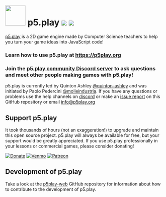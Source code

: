# <img src="https://p5play.org/logo.svg" width="64"> p5.play ![](https://img.shields.io/github/package-json/v/quinton-ashley/p5.play) ![](https://img.shields.io/github/license/quinton-ashley/p5.play)

[p5.play][] is a 2D game engine made by Computer Science teachers to help you turn your game ideas into JavaScript code!

### Learn how to use p5.play at https://p5play.org

### Join the [p5.play community Discord server][] to ask questions and meet other people making games with p5.play!

p5.play is currently led by Quinton Ashley [@quinton-ashley][] and was initiated by Paolo Pedercini [@molleindustria][]. If you have any questions or problems use the help channels on [discord][] or make an [issue report][] on this GitHub repository or email <info@p5play.org>

## Support p5.play

It took thousands of hours (not an exaggeration!) to upgrade and maintain this open source project. p5.play will always be available for free, but your support would be greatly appreciated. If you use p5.play professionally in your lessons or commercial games, please consider donating!

[![Donate](https://img.shields.io/badge/PayPal-@qashto-green.svg)](https://paypal.me/qashto) [![Venmo](https://img.shields.io/badge/Venmo-@Quinton--Ashley-blue.svg)](https://venmo.com/Quinton-Ashley) [![Patreon](https://img.shields.io/badge/Patreon-@p5play-orange.svg)](https://www.patreon.com/p5play)

## Development of p5.play

Take a look at the [p5play-web][] GitHub repository for information about how to contribute to the development of p5.play.

[p5.play]: https://p5play.org
[issue report]: https://github.com/quinton-ashley/p5play/issues
[@quinton-ashley]: https://github.com/quinton-ashley
[@molleindustria]: https://github.com/molleindustria
[p5play-web]: https://github.com/quinton-ashley/p5play-web
[p5.play community discord server]: https://discord.gg/3UTbqUgmPF
[discord]: https://discord.gg/3UTbqUgmPF
